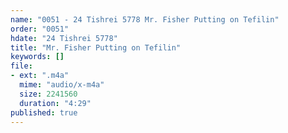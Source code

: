 ```yaml
---
name: "0051 - 24 Tishrei 5778 Mr. Fisher Putting on Tefilin"
order: "0051"
hdate: "24 Tishrei 5778"
title: "Mr. Fisher Putting on Tefilin"
keywords: []
file:
- ext: ".m4a"
  mime: "audio/x-m4a"
  size: 2241560
  duration: "4:29"
published: true
---
```


